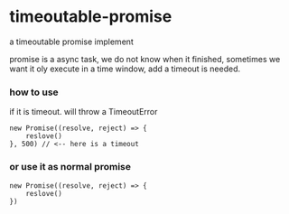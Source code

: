# timeoutable-promise

a timeoutable promise implement

promise is a async task, we do not know when it finished,
sometimes we want it oly execute in a time window, add a timeout is needed.

### how to use
if it is timeout. will throw a TimeoutError
```
new Promise((resolve, reject) => {
    reslove()
}, 500) // <-- here is a timeout
```
### or use it as normal promise

```
new Promise((resolve, reject) => {
    reslove()
}) 
```
